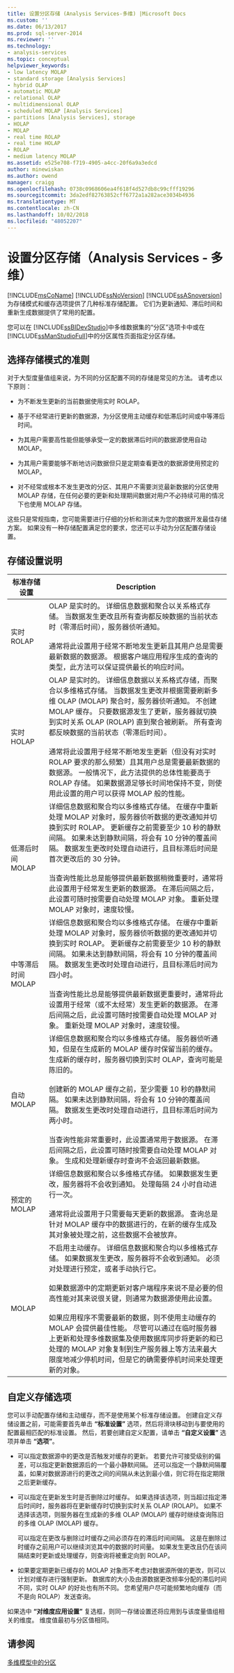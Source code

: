 ```yaml
---
title: 设置分区存储 (Analysis Services-多维) |Microsoft Docs
ms.custom: ''
ms.date: 06/13/2017
ms.prod: sql-server-2014
ms.reviewer: ''
ms.technology:
- analysis-services
ms.topic: conceptual
helpviewer_keywords:
- low latency MOLAP
- standard storage [Analysis Services]
- hybrid OLAP
- automatic MOLAP
- relational OLAP
- multidimensional OLAP
- scheduled MOLAP [Analysis Services]
- partitions [Analysis Services], storage
- HOLAP
- MOLAP
- real time ROLAP
- real time HOLAP
- ROLAP
- medium latency MOLAP
ms.assetid: e525e708-f719-4905-a4cc-20f6a9a3edcd
author: minewiskan
ms.author: owend
manager: craigg
ms.openlocfilehash: 0738c0968606ea4f618f4d527db8c99cfff19296
ms.sourcegitcommit: 3da2edf82763852cff6772a1a282ace3034b4936
ms.translationtype: MT
ms.contentlocale: zh-CN
ms.lasthandoff: 10/02/2018
ms.locfileid: "48052207"
---
```

# <a name="set-partition-storage-analysis-services---multidimensional"></a>设置分区存储（Analysis Services - 多维）
  [!INCLUDE[msCoName](../../includes/msconame-md.md)] [!INCLUDE[ssNoVersion](../../includes/ssnoversion-md.md)] [!INCLUDE[ssASnoversion](../../includes/ssasnoversion-md.md)] 为存储模式和缓存选项提供了几种标准存储配置。 它们为更新通知、滞后时间和重新生成数据提供了常用的配置。  
  
 您可以在 [!INCLUDE[ssBIDevStudio](../../includes/ssbidevstudio-md.md)]中多维数据集的“分区”选项卡中或在 [!INCLUDE[ssManStudioFull](../../includes/ssmanstudiofull-md.md)]中的分区属性页面指定分区存储。  
  
## <a name="guidelines-for-choosing-a-storage-mode"></a>选择存储模式的准则  
 对于大型度量值组来说，为不同的分区配置不同的存储是常见的方法。 请考虑以下原则：  
  
-   为不断发生更新的当前数据使用实时 ROLAP。  
  
-   基于不经常进行更新的数据源，为分区使用主动缓存和低滞后时间或中等滞后时间。  
  
-   为其用户需要高性能但能够承受一定的数据滞后时间的数据源使用自动 MOLAP。  
  
-   为其用户需要能够不断地访问数据但只是定期查看更改的数据源使用预定的 MOLAP。  
  
-   对不经常或根本不发生更改的分区、其用户不需要浏览最新数据的分区使用 MOLAP 存储，在任何必要的更新和处理期间数据对用户不必持续可用的情况下也使用 MOLAP 存储。  
  
 这些只是常规指南，您可能需要进行仔细的分析和测试来为您的数据开发最佳存储方案。 如果没有一种存储配置满足您的要求，您还可以手动为分区配置存储设置。  
  
## <a name="storage-settings-descriptions"></a>存储设置说明  
  
|标准存储设置|Description|  
|------------------------------|-----------------|  
|实时 ROLAP|OLAP 是实时的。 详细信息数据和聚合以关系格式存储。 当数据发生更改且所有查询都反映数据的当前状态时（零滞后时间），服务器侦听通知。<br /><br /> 通常将此设置用于经常不断地发生更新且其用户总是需要最新数据的数据源。 根据客户端应用程序生成的查询的类型，此方法可以保证提供最长的响应时间。|  
|实时 HOLAP|OLAP 是实时的。 详细信息数据以关系格式存储，而聚合以多维格式存储。 当数据发生更改并根据需要刷新多维 OLAP (MOLAP) 聚合时，服务器侦听通知。 不创建 MOLAP 缓存。 只要数据源发生了更新，服务器就切换到实时关系 OLAP (ROLAP) 直到聚合被刷新。 所有查询都反映数据的当前状态（零滞后时间）。<br /><br /> 通常将此设置用于经常不断地发生更新（但没有对实时 ROLAP 要求的那么频繁）且其用户总是需要最新数据的数据源。 一般情况下，此方法提供的总体性能要高于 ROLAP 存储。 如果数据源足够长时间地保持不变，则使用此设置的用户可以获得 MOLAP 般的性能。|  
|低滞后时间 MOLAP|详细信息数据和聚合均以多维格式存储。 在缓存中重新处理 MOLAP 对象时，服务器侦听数据的更改通知并切换到实时 ROLAP。 更新缓存之前需要至少 10 秒的静默间隔。 如果未达到静默间隔，将会有 10 分钟的覆盖间隔。 数据发生更改时处理自动进行，且目标滞后时间是首次更改后的 30 分钟。<br /><br /> 当查询性能比总是能够提供最新数据稍微重要时，通常将此设置用于经常发生更新的数据源。 在滞后间隔之后，此设置可随时按需要自动处理 MOLAP 对象。 重新处理 MOLAP 对象时，速度较慢。|  
|中等滞后时间 MOLAP|详细信息数据和聚合均以多维格式存储。 在缓存中重新处理 MOLAP 对象时，服务器侦听数据的更改通知并切换到实时 ROLAP。 更新缓存之前需要至少 10 秒的静默间隔。 如果未达到静默间隔，将会有 10 分钟的覆盖间隔。 数据发生更改时处理自动进行，且目标滞后时间为四小时。<br /><br /> 当查询性能比总是能够提供最新数据更重要时，通常将此设置用于经常（或不太经常）发生更新的数据源。 在滞后间隔之后，此设置可随时按需要自动处理 MOLAP 对象。 重新处理 MOLAP 对象时，速度较慢。|  
|自动 MOLAP|详细信息数据和聚合均以多维格式存储。 服务器侦听通知，但是在生成新的 MOLAP 缓存时保留当前的缓存。 生成新的缓存时，服务器切换到实时 OLAP，查询可能是陈旧的。<br /><br /> 创建新的 MOLAP 缓存之前，至少需要 10 秒的静默间隔。 如果未达到静默间隔，将会有 10 分钟的覆盖间隔。 数据发生更改时处理自动进行，且目标滞后时间为两小时。<br /><br /> 当查询性能非常重要时，此设置通常用于数据源。 在滞后间隔之后，此设置可随时按需要自动处理 MOLAP 对象。 生成和处理新缓存时查询不会返回最新数据。|  
|预定的 MOLAP|详细信息数据和聚合以多维格式存储。 如果数据发生更改，服务器将不会收到通知。 处理每隔 24 小时自动进行一次。<br /><br /> 通常将此设置用于只需要每天更新的数据源。 查询总是针对 MOLAP 缓存中的数据进行的，在新的缓存生成及其对象被处理之前，这些数据不会被放弃。|  
|MOLAP|不启用主动缓存。 详细信息数据和聚合均以多维格式存储。 如果数据发生更改，服务器将不会收到通知。 必须对处理进行预定，或者手动执行它。<br /><br /> 如果数据源中的定期更新对客户端程序来说不是必要的但高性能对其来说很关键，则通常为数据源使用此设置。<br /><br /> 如果应用程序不需要最新的数据，则不使用主动缓存的 MOLAP 会提供最佳性能。 尽管可以通过在临时服务器上更新和处理多维数据集及使用数据库同步将更新的和已处理的 MOLAP 对象复制到生产服务器上等方法来最大限度地减少停机时间，但是它的确需要停机时间来处理更新的对象。|  
  
## <a name="custom-storage-options"></a>自定义存储选项  
 您可以手动配置存储和主动缓存，而不是使用某个标准存储设置。 创建自定义存储设置之前，可能需要首先单击 **“标准设置”** 选项，然后将滑块移动到与要使用的配置最相匹配的标准设置。 然后，若要创建自定义配置，请单击 **“自定义设置”** 选项并单击 **“选项”**。  
  
-   可以指定数据源中的更改是否触发对缓存的更新。 若要允许可接受级别的偏差，可以指定更新数据源后的一个最小静默间隔。 还可以指定一个静默间隔覆盖，如果对数据源进行的更改之间的间隔从未达到最小值，则它将在指定期限之后更新缓存。  
  
-   可以指定在更新发生时是否删除过时缓存。 如果选择该选项，则当超过指定滞后时间时，服务器将在更新缓存时切换到实时关系 OLAP (ROLAP)。 如果不选择该选项，则服务器在生成新的多维 OLAP (MOLAP) 缓存时继续查询陈旧的多维 OLAP (MOLAP) 缓存。  
  
     可以指定在更改与删除过时缓存之间必须存在的滞后时间间隔。 这是在删除过时缓存之前用户可以继续浏览其中的数据的时间量。 如果发生更改且仍在该间隔结束时更新或处理缓存，则查询将被重定向到 ROLAP。  
  
-   如果要定期更新已缓存的 MOLAP 对象而不考虑对数据源所做的更改，则可以计划对缓存进行强制更新。 数据库的大小及由源数据更改频率分配的滞后时间不同，实时 OLAP 的好处也有所不同。 您希望用户尽可能频繁地向缓存（而不是向 ROLAP）发送查询。  
  
 如果选中 **“对维度应用设置”** 复选框，则同一存储设置还将应用到与该度量值组相关的维度。 维度值最初与分区值相同。  
  
## <a name="see-also"></a>请参阅  
 [多维模型中的分区](partitions-in-multidimensional-models.md)  
  
  
